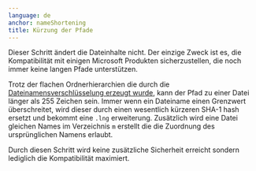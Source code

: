 ```yaml
---
language: de
anchor: nameShortening
title: Kürzung der Pfade
---
```

<p class="lead">Dieser Schritt ändert die Dateinhalte nicht. Der einzige Zweck ist es, die Kompatibilität mit einigen Microsoft Produkten sicherzustellen, die noch immer keine langen Pfade unterstützen.</p>

Trotz der flachen Ordnerhierarchien die durch die <a href="#nameEncryption">Dateinamensverschlüsselung erzeugt wurde</a>, kann der Pfad zu einer Datei länger als 255 Zeichen sein. Immer wenn ein Dateiname einen Grenzwert überschreitet, wird dieser durch einen wesentlich kürzeren SHA-1 hash ersetzt und bekommt eine <code>.lng</code> erweiterung. Zusätzlich wird eine Datei gleichen Names im Verzeichnis <code>m</code> erstellt die die Zuordnung des ursprünglichen Namens erlaubt.

Durch diesen Schritt wird keine zusätzliche Sicherheit erreicht sondern lediglich die Kompatibilität maximiert.
